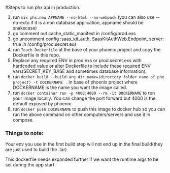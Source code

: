 #Steps to run phx api in production.

1. run `mix phx.new APPNAME --no-html --no-webpack` (you can also use --no-ecto if it is a non database application, appname should be snakecase)
2. go comment out cache\_static\_manifest in /config/prod.exs
3. go uncomment config :saas\_kit\_auth, SaasKitAuthWeb.Endpoint, server: true in /config/prod.secret.exs
4. run `Touch Dockerfile` at the base of your phoenix project and copy the Dockerfile in this repo.
5. Replace any required ENV in prod.exs or prod.secret.exs with hardcoded value or alter Dockerfile to include these required ENV vars(SECRET_KEY_BASE and sometimes database information).
5. run `docker build --build-arg dir_name=(directory folder name of phx project) -t DOCKERNAME .` in base of phoenix project where DOCKERNAME is the name you want the image called.
6. run `docker container run -p 4000:4000 --rm -it DOCKERNAME` to run your image locally. You can change the port forward but 4000 is the default exposed by phoenix.
7. run `docker push DOCKERNAME` to push this image to docker hub so you can run the above command on other computers/servers and use it in compose.

### Things to note:
Your env you use in the first build step will not end up in the final build(they are just used to build the .tar)

This dockerfile needs expanded further if we want the runtime args to be set during the app start.